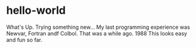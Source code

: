 # hello-world


What's Up. Trying something new...
My last programming experience was Newvar, Fortran andf Colbol. That was a while ago. 1988
This looks easy and fun so far.
